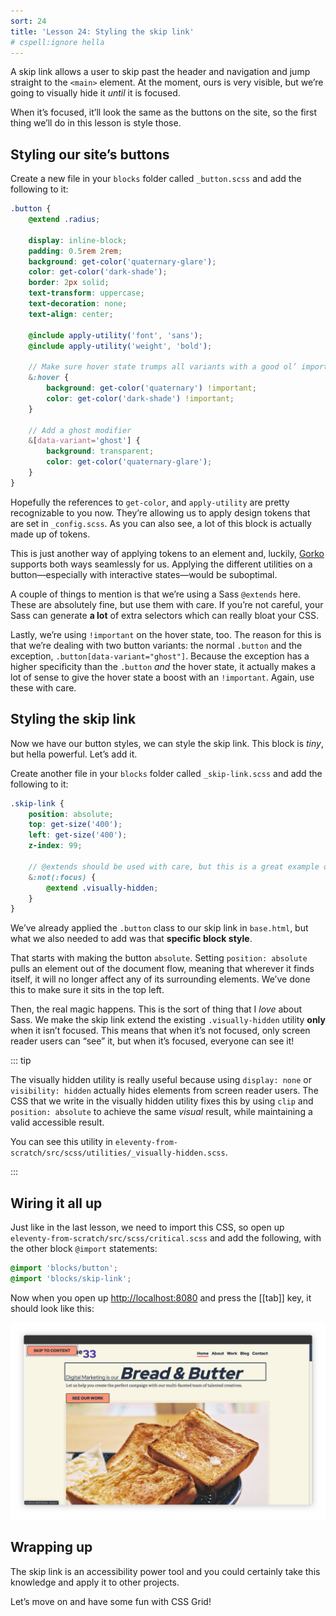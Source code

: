 ```yaml
---
sort: 24
title: 'Lesson 24: Styling the skip link'
# cspell:ignore hella
---
```


A skip link allows a user to skip past the header and navigation and jump straight to the `<main>` element. At the moment, ours is very visible, but we’re going to visually hide it _until_ it is focused.

When it’s focused, it’ll look the same as the buttons on the site, so the first thing we’ll do in this lesson is style those.

## Styling our site’s buttons

Create a new file in your `blocks` folder called `_button.scss` and add the following to it:

```scss
.button {
	@extend .radius;

	display: inline-block;
	padding: 0.5rem 2rem;
	background: get-color('quaternary-glare');
	color: get-color('dark-shade');
	border: 2px solid;
	text-transform: uppercase;
	text-decoration: none;
	text-align: center;

	@include apply-utility('font', 'sans');
	@include apply-utility('weight', 'bold');

	// Make sure hover state trumps all variants with a good ol’ important
	&:hover {
		background: get-color('quaternary') !important;
		color: get-color('dark-shade') !important;
	}

	// Add a ghost modifier
	&[data-variant='ghost'] {
		background: transparent;
		color: get-color('quaternary-glare');
	}
}
```

Hopefully the references to `get-color`, and `apply-utility` are pretty recognizable to you now. They’re allowing us to apply design tokens that are set in `_config.scss`. As you can also see, a lot of this block is actually made up of tokens.

This is just another way of applying tokens to an element and, luckily, [Gorko](https://github.com/hankchizljaw/gorko) supports both ways seamlessly for us. Applying the different utilities on a button—especially with interactive states—would be suboptimal.

A couple of things to mention is that we’re using a Sass `@extends` here. These are absolutely fine, but use them with care. If you’re not careful, your Sass can generate **a lot** of extra selectors which can really bloat your CSS.

Lastly, we’re using `!important` on the hover state, too. The reason for this is that we’re dealing with two button variants: the normal `.button` and the exception, `.button[data-variant="ghost"]`. Because the exception has a higher specificity than the `.button` _and_ the hover state, it actually makes a lot of sense to give the hover state a boost with an `!important`. Again, use these with care.

## Styling the skip link

Now we have our button styles, we can style the skip link. This block is _tiny_, but hella powerful. Let’s add it.

Create another file in your `blocks` folder called `_skip-link.scss` and add the following to it:

```scss
.skip-link {
	position: absolute;
	top: get-size('400');
	left: get-size('400');
	z-index: 99;

	// @extends should be used with care, but this is a great example of them being hella useful
	&:not(:focus) {
		@extend .visually-hidden;
	}
}
```

We’ve already applied the `.button` class to our skip link in `base.html`, but what we also needed to add was that **specific block style**.

That starts with making the button `absolute`. Setting `position: absolute` pulls an element out of the document flow, meaning that wherever it finds itself, it will no longer affect any of its surrounding elements. We’ve done this to make sure it sits in the top left.

Then, the real magic happens. This is the sort of thing that I _love_ about Sass. We make the skip link extend the existing `.visually-hidden` utility **only** when it isn’t focused. This means that when it’s not focused, only screen reader users can “see” it, but when it’s focused, everyone can see it!

::: tip

The visually hidden utility is really useful because using `display: none` or `visibility: hidden` actually hides elements from screen reader users. The CSS that we write in the visually hidden utility fixes this by using `clip` and `position: absolute` to achieve the same _visual_ result, while maintaining a valid accessible result.

You can see this utility in `eleventy-from-scratch/src/scss/utilities/_visually-hidden.scss`.

:::

## Wiring it all up

Just like in the last lesson, we need to import this CSS, so open up `eleventy-from-scratch/src/scss/critical.scss` and add the following, with the other block `@import` statements:

```scss
@import 'blocks/button';
@import 'blocks/skip-link';
```

Now when you open up <http://localhost:8080> and press the [[tab]] key, it should look like this:

![The skip link showing on the top left corner](/images/ss-skip-link.jpg)

## Wrapping up

The skip link is an accessibility power tool and you could certainly take this knowledge and apply it to other projects.

Let’s move on and have some fun with CSS Grid!
